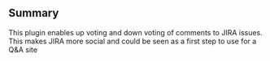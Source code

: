 ## Summary
This plugin enables up voting and down voting of comments to JIRA issues. This makes JIRA more social and could be seen as a first step to use for a Q&A site
